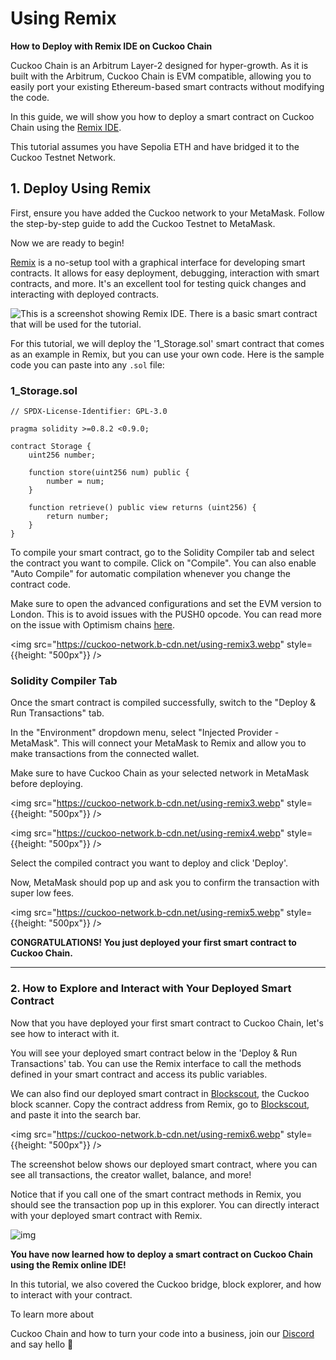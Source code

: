 # Using Remix

**How to Deploy with Remix IDE on Cuckoo Chain**

Cuckoo Chain is an Arbitrum Layer-2 designed for hyper-growth. As it is built with the Arbitrum, Cuckoo Chain is EVM compatible, allowing you to easily port your existing Ethereum-based smart contracts without modifying the code.

In this guide, we will show you how to deploy a smart contract on Cuckoo Chain using the [Remix IDE](https://remix.ethereum.org/).

This tutorial assumes you have Sepolia ETH and have bridged it to the Cuckoo Testnet Network.

## 1. Deploy Using Remix

First, ensure you have added the Cuckoo network to your MetaMask. Follow the step-by-step guide to add the Cuckoo Testnet to MetaMask.

Now we are ready to begin!

[Remix](https://remix.ethereum.org/) is a no-setup tool with a graphical interface for developing smart contracts. It allows for easy deployment, debugging, interaction with smart contracts, and more. It's an excellent tool for testing quick changes and interacting with deployed contracts.

![This is a screenshot showing Remix IDE. There is a basic smart contract that will be used for the tutorial.](https://cuckoo-network.b-cdn.net/using-remix2.webp)

For this tutorial, we will deploy the '1_Storage.sol' smart contract that comes as an example in Remix, but you can use your own code. Here is the sample code you can paste into any `.sol` file:

### 1_Storage.sol

```solidity
// SPDX-License-Identifier: GPL-3.0

pragma solidity >=0.8.2 <0.9.0;

contract Storage {
    uint256 number;
    
    function store(uint256 num) public {
        number = num;
    }

    function retrieve() public view returns (uint256) {
        return number;
    }
}
```

To compile your smart contract, go to the Solidity Compiler tab and select the contract you want to compile. Click on "Compile". You can also enable "Auto Compile" for automatic compilation whenever you change the contract code.

Make sure to open the advanced configurations and set the EVM version to London. This is to avoid issues with the PUSH0 opcode. You can read more on the issue with Optimism chains [here](https://community.optimism.io/docs/developers/build/differences/#opcode-differences).



<img src="https://cuckoo-network.b-cdn.net/using-remix3.webp" style={{height: "500px"}} />



### Solidity Compiler Tab

Once the smart contract is compiled successfully, switch to the "Deploy & Run Transactions" tab.

In the "Environment" dropdown menu, select "Injected Provider - MetaMask". This will connect your MetaMask to Remix and allow you to make transactions from the connected wallet.

Make sure to have Cuckoo Chain as your selected network in MetaMask before deploying.

<img src="https://cuckoo-network.b-cdn.net/using-remix3.webp" style={{height: "500px"}} />

<img src="https://cuckoo-network.b-cdn.net/using-remix4.webp" style={{height: "500px"}} />



Select the compiled contract you want to deploy and click 'Deploy'.

Now, MetaMask should pop up and ask you to confirm the transaction with super low fees.

<img src="https://cuckoo-network.b-cdn.net/using-remix5.webp" style={{height: "500px"}} />



**CONGRATULATIONS! You just deployed your first smart contract to Cuckoo Chain.**

------

### 2. How to Explore and Interact with Your Deployed Smart Contract

Now that you have deployed your first smart contract to Cuckoo Chain, let's see how to interact with it.

You will see your deployed smart contract below in the 'Deploy & Run Transactions' tab. You can use the Remix interface to call the methods defined in your smart contract and access its public variables.

We can also find our deployed smart contract in [Blockscout](https://testnet-scan.cuckoo.network/), the Cuckoo block scanner. Copy the contract address from Remix, go to [Blockscout](https://testnet-scan.cuckoo.network/), and paste it into the search bar.

<img src="https://cuckoo-network.b-cdn.net/using-remix6.webp" style={{height: "500px"}} />



The screenshot below shows our deployed smart contract, where you can see all transactions, the creator wallet, balance, and more!

Notice that if you call one of the smart contract methods in Remix, you should see the transaction pop up in this explorer. You can directly interact with your deployed smart contract with Remix.

![img](https://cuckoo-network.b-cdn.net/using-remix7.webp)

**You have now learned how to deploy a smart contract on Cuckoo Chain using the Remix online IDE!**

In this tutorial, we also covered the Cuckoo bridge, block explorer, and how to interact with your contract.

To learn more about

 Cuckoo Chain and how to turn your code into a business, join our [Discord](https://cuckoo.network/dc) and say hello 👋

